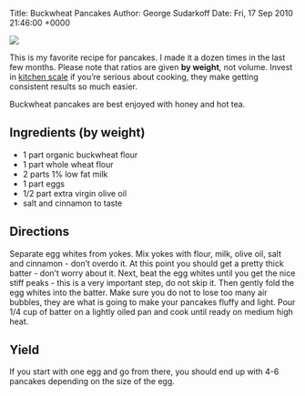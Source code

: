 Title: Buckwheat Pancakes
Author: George Sudarkoff
Date: Fri, 17 Sep 2010 21:46:00 +0000

![](http://farm6.staticflickr.com/5207/5244046903_6d661be70f.jpg)

This is my favorite recipe for pancakes. I made it a dozen times in the
last few months. Please note that ratios are given **by weight**, not
volume. Invest in [kitchen scale](http://amzn.to/csA7VG) if you’re
serious about cooking, they make getting consistent results so much
easier.

Buckwheat pancakes are best enjoyed with honey and hot tea.

## Ingredients (by weight)

-   1 part organic buckwheat flour
-   1 part whole wheat flour
-   2 parts 1% low fat milk
-   1 part eggs
-   1/2 part extra virgin olive oil
-   salt and cinnamon to taste

## Directions

Separate egg whites from yokes. Mix yokes with flour, milk, olive oil,
salt and cinnamon - don’t overdo it. At this point you should get a
pretty thick batter - don’t worry about it. Next, beat the egg whites
until you get the nice stiff peaks - this is a very important step, do
not skip it. Then gently fold the egg whites into the batter. Make sure
you do not to lose too many air bubbles, they are what is going to make
your pancakes fluffy and light. Pour 1/4 cup of batter on a lightly
oiled pan and cook until ready on medium high heat.

## Yield

If you start with one egg and go from there, you should end up with 4-6
pancakes depending on the size of the egg.
